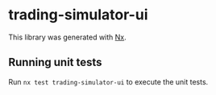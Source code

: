# trading-simulator-ui

This library was generated with [Nx](https://nx.dev).

## Running unit tests

Run `nx test trading-simulator-ui` to execute the unit tests.
